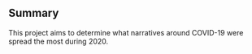 ## Summary

This project aims to determine what narratives around COVID-19 were spread the most during 2020. 
